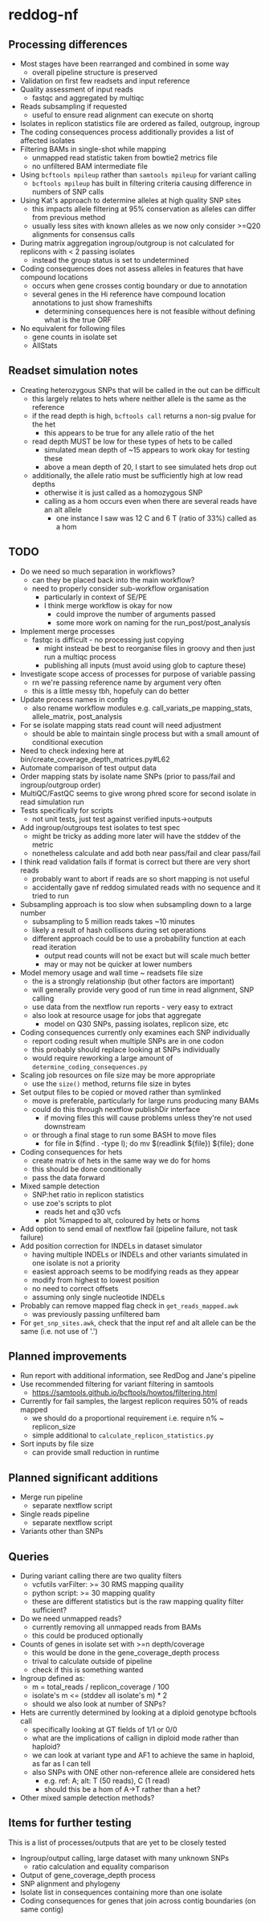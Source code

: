 # reddog-nf


## Processing differences
* Most stages have been rearranged and combined in some way
    - overall pipeline structure is preserved
* Validation on first few readsets and input reference
* Quality assessment of input reads
    - fastqc and aggregated by multiqc
* Reads subsampling if requested
    - useful to ensure read alignment can execute on shortq
* Isolates in replicon statistics file are ordered as failed, outgroup, ingroup
* The coding consequences process additionally provides a list of affected isolates
* Filtering BAMs in single-shot while mapping
    - unmapped read statistic taken from bowtie2 metrics file
    - no unfiltered BAM intermediate file
* Using `bcftools mpileup` rather than `samtools mpileup` for variant calling
    - `bcftools mpileup` has built in filtering criteria causing difference in numbers of SNP calls
* Using Kat's approach to determine alleles at high quality SNP sites
    - this impacts allele filtering at 95% conservation as alleles can differ from previous method
    - usually less sites with known alleles as we now only consider >=Q20 alignments for consensus calls
* During matrix aggregation ingroup/outgroup is not calculated for replicons with < 2 passing isolates
    - instead the group status is set to undetermined
* Coding consequences does not assess alleles in features that have compound locations
    - occurs when gene crosses contig boundary or due to annotation
    - several genes in the Hi reference have compound location annotations to just show frameshifts
        - determining consequences here is not feasible without defining what is the true ORF
* No equivalent for following files
    - gene counts in isolate set
    - AllStats


## Readset simulation notes
* Creating heterozygous SNPs that will be called in the out can be difficult
    - this largely relates to hets where neither allele is the same as the reference
    - if the read depth is high, `bcftools call` returns a non-sig pvalue for the het
        - this appears to be true for any allele ratio of the het
    - read depth MUST be low for these types of hets to be called
        - simulated mean depth of ~15 appears to work okay for testing these
        - above a mean depth of 20, I start to see simulated hets drop out
    - additionally, the allele ratio must be sufficiently high at low read depths
        - otherwise it is just called as a homozygous SNP
        - calling as a hom occurs even when there are several reads have an alt allele
            - one instance I saw was 12 C and 6 T (ratio of 33%) called as a hom


## TODO
* Do we need so much separation in workflows?
    - can they be placed back into the main workflow?
    - need to properly consider sub-workflow organisation
        - particularly in context of SE/PE
        - I think merge workflow is okay for now
            - could improve the number of arguments passed
            - some more work on naming for the run\_post/post\_analysis
* Implement merge processes
    - fastqc is difficult - no processing just copying
        - might instead be best to reorganise files in groovy and then just run a multiqc process
        - publishing all inputs (must avoid using glob to capture these)
* Investigate scope access of processes for purpose of variable passing
    - rn we're passing reference name by argument very often
    - this is a little messy tbh, hopefuly can do better
* Update process names in config
    - also rename workflow modules e.g. call\_variats\_pe mapping\_stats, allele\_matrix, post\_analysis
* For se isolate mapping stats read count will need adjustment
    - should be able to maintain single process but with a small amount of conditional execution
* Need to check indexing here at bin/create\_coverage\_depth\_matrices.py#L62
* Automate comparison of test output data
* Order mapping stats by isolate name SNPs (prior to pass/fail and ingroup/outgroup order)
* MultiQC/FastQC seems to give wrong phred score for second isolate in read simulation run
* Tests specifically for scripts
    - not unit tests, just test against verified inputs-\>outputs
* Add ingroup/outgroups test isolates to test spec
    - might be tricky as adding more later will have the stddev of the metric
    - nonetheless calculate and add both near pass/fail and clear pass/fail
* I think read validation fails if format is correct but there are very short reads
    - probably want to abort if reads are so short mapping is not useful
    - accidentally gave nf reddog simulated reads with no sequence and it tried to run
* Subsampling approach is too slow when subsampling down to a large number
    - subsampling to 5 million reads takes ~10 minutes
    - likely a result of hash collisons during set operations
    - different approach could be to use a probability function at each read iteration
        - output read counts will not be exact but will scale much better
        - may or may not be quicker at lower numbers
* Model memory usage and wall time ~ readsets file size
    - the is a strongly relationship (but other factors are important)
    - will generally provide very good of run time in read alignment, SNP calling
    - use data from the nextflow run reports - very easy to extract
    - also look at resource usage for jobs that aggregate
        - model on Q30 SNPs, passing isolates, replicon size, etc
* Coding consequences currently only examines each SNP individually
    - report coding result when multiple SNPs are in one codon
    - this probably should replace looking at SNPs individually
    - would require reworking a large amount of `determine_coding_consequences.py`
* Scaling job resources on file size may be more appropriate
    - use the `size()` method, returns file size in bytes
* Set output files to be copied or moved rather than symlinked
    - move is preferable, particularly for large runs producing many BAMs
    - could do this through nextflow publishDir interface
        - if moving files this will cause problems unless they're not used downstream
    - or through a final stage to run some BASH to move files
        - for file in $(find . -type l); do mv $(readlink ${file}) ${file}; done
* Coding consequences for hets
    - create matrix of hets in the same way we do for homs
    - this should be done conditionally
    - pass the data forward
* Mixed sample detection
    - SNP:het ratio in replicon statistics
    - use zoe's scripts to plot
        - reads het and q30 vcfs
        - plot %mapped to alt, coloured by hets or homs
* Add option to send email of nextflow fail (pipeline failure, not task failure)
* Add position correction for INDELs in dataset simulator
    - having multiple INDELs or INDELs and other variants simulated in one isolate is not a priority
    - easiest approach seems to be modifying reads as they appear
    - modify from highest to lowest position
    - no need to correct offsets
    - assuming only single nucleotide INDELs
* Probably can remove mapped flag check in `get_reads_mapped.awk`
    - was previously passing unfiltered bam
* For `get_snp_sites.awk`, check that the input ref and alt allele can be the same (i.e. not use of '.')


## Planned improvements
* Run report with additional information, see RedDog and Jane's pipeline
* Use recommended filtering for variant filtering in samtools
    - https://samtools.github.io/bcftools/howtos/filtering.html
* Currently for fail samples, the largest replicon requires 50% of reads mapped
    - we should do a proportional requirement i.e. require n% ~ replicon\_size
    - simple additional to `calculate_replicon_statistics.py`
* Sort inputs by file size
    - can provide small reduction in runtime


## Planned significant additions
* Merge run pipeline
    - separate nextflow script
* Single reads pipeline
    - separate nextflow script
* Variants other than SNPs


## Queries
* During variant calling there are two quality filters
    - vcfutils varFilter: >= 30 RMS mapping quaility
    - python script: >= 30 mapping quality
    - these are different statistics but is the raw mapping quality filter sufficient?
* Do we need unmapped reads?
    - currently removing all unmapped reads from BAMs
    - this could be produced optionally
* Counts of genes in isolate set with >=n depth/coverage
    - this would be done in the gene\_coverage\_depth process
    - trival to calculate outside of pipeline
    - check if this is something wanted
* Ingroup defined as:
    - m = total\_reads / replicon\_coverage / 100
    - isolate's m <= (stddev all isolate's m) * 2
    - should we also look at number of SNPs?
* Hets are currently determined by looking at a diploid genotype bcftools call
    - specifically looking at GT fields of 1/1 or 0/0
    - what are the implications of callign in diploid mode rather than haploid?
    - we can look at variant type and AF1 to achieve the same in haploid, as far as I can tell
    - also SNPs with ONE other non-reference allele are considered hets
        - e.g. ref: A; alt: T (50 reads), C (1 read)
        - should this be a hom of A->T rather than a het?
* Other mixed sample detection methods?


## Items for further testing
This is a list of processes/outputs that are yet to be closely tested
* Ingroup/output calling, large dataset with many unknown SNPs
    - ratio calculation and equality comparison
* Output of gene\_coverage\_depth process
* SNP alignment and phylogeny
* Isolate list in consequences containing more than one isolate
* Coding consequences for genes that join across contig boundaries (on same contig)
